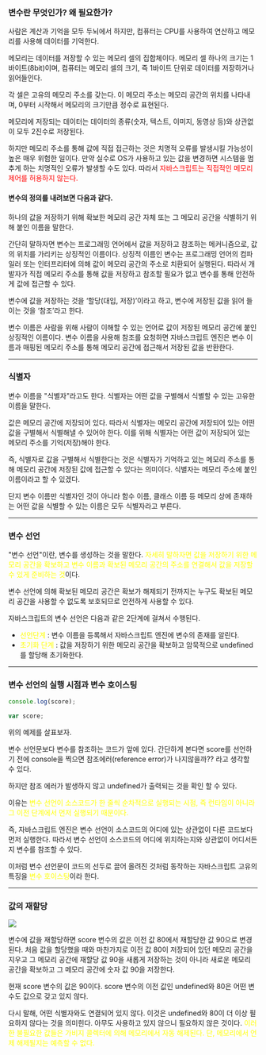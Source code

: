 


### 변수란 무엇인가? 왜 필요한가?
사람은 계산과 기억을 모두 두뇌에서 하지만, 컴퓨터는 CPU를 사용하여 연산하고 메모리를 사용해 데이터를 기억한다.

메모리는 데이터를 저장할 수 있는 메모리 셀의 집합체이다. 메모리 셀 하나의 크기는 1바이트(8bit)이며, 컴퓨터는 메모리 셀의 크기, 즉 1바이트 단위로 데이터를 저장하거나 읽어들인다.

각 셀은 고유의 메모리 주소를 갖는다. 이 메모리 주소는 메모리 공간의 위치를 나타내며, 0부터 시작해서 메모리의 크기만큼 정수로 표현된다. 

메모리에 저장되는 데이터는 데이터의 종류(숫자, 텍스트, 이미지, 동영상 등)와 상관없이 모두 2진수로 저장된다.

하지만 메모리 주소를 통해 값에 직접 접근하는 것은 치명적 오류를 발생시킬 가능성이 높은 매우 위험한 일이다. 만약 실수로 OS가 사용하고 있는 값을 변경하면 시스템을 멈추게 하는 치명적인 오류가 발생할 수도 있다. 따라서 <span style="color : red">자바스크립트는 직접적인 메모리 제어를 허용하지 않는다.</span>

#### 변수의 정의를 내려보면 다음과 같다.
>
하나의 값을 저장하기 위해 확보한 메모리 공간 자체 또는 그 메모리 공간을 식별하기 위해 붙인 이름을 말한다.


간단히 말하자면 변수는 프로그래밍 언어에서 값을 저장하고 참조하는 메커니즘으로, 값의 위치를 가리키는 상징적인 이름이다. 상징적 이름인 변수는 프로그래밍 언어의 컴파일러 또는 인터프리터에 의해 값이 메모리 공간의 주소로 치환되어 실행된다. 따라서 개발자가 직접 메모리 주소를 통해 값을 저장하고 참조할 필요가 없고 변수를 통해 안전하게 값에 접근할 수 있다.

변수에 값을 저장하는 것을 ‘할당(대입, 저장)’이라고 하고, 변수에 저장된 값을 읽어 들이는 것을 ‘참조’라고 한다.

변수 이름은 사람을 위해 사람이 이해할 수 있는 언어로 값이 저장된 메모리 공간에 붙인 상징적인 이름이다. 변수 이름을 사용해 참조를 요청하면 자바스크립트 엔진은 변수 이름과 매핑된 메모리 주소를 통해 메모리 공간에 접근해서 저장된 값을 반환한다.

---

### 식별자
변수 이름을 "식별자"라고도 한다. 식별자는 어떤 값을 구별해서 식별할 수 있는 고유한 이름을 말한다.

값은 메모리 공간에 저장되어 있다. 따라서 식별자는 메모리 공간에 저장되어 있는 어떤 값을 구별해서 식별해낼 수 있어야 한다. 이를 위해 식별자는 어떤 값이 저장되어 있는 메모리 주소를 기억(저장)해야 한다.

즉, 식별자로 값을 구별해서 식별한다는 것은 식별자가 기억하고 있는 메모리 주소를 통해 메모리 공간에 저장된 값에 접근할 수 있다는 의미이다. 식별자는 메모리 주소에 붙인 이름이라고 할 수 있겠다.

단지 변수 이름만 식별자인 것이 아니라 함수 이름, 클래스 이름 등 메모리 상에 존재하는 어떤 값을 식별할 수 있는 이름은 모두 식별자라고 부른다.

--- 

### 변수 선언
"변수 선언"이란, 변수를 생성하는 것을 말한다. <span style="color : yellow">자세히 말하자면 값을 저장하기 위한 메모리 공간을 확보하고 변수 이름과 확보된 메모리 공간의 주소를 연결해서 값을 저장할 수 있게 준비하는 것</span>이다.

변수 선언에 의해 확보된 메모리 공간은 확보가 해제되기 전까지는 누구도 확보된 메모리 공간을 사용할 수 없도록 보호되므로 안전하게 사용할 수 있다.

자바스크립트의 변수 선언은 다음과 같은 2단계에 걸쳐서 수행된다.
- <span style="color : yellow">선언단계</span> : 변수 이름을 등록해서 자바스크립트 엔진에 변수의 존재를 알린다.
- <span style="color : yellow">초기화 단계</span> : 값을 저장하기 위한 메모리 공간을 확보하고 암묵적으로 undefined를 할당해 초기화한다.

---

### 변수 선언의 실행 시점과 변수 호이스팅
```javascript
console.log(score);

var score;
```
위의 예제를 살표보자.

변수 선언문보다 변수를 참조하는 코드가 앞에 있다. 간단하게 본다면 score를 선언하기 전에 console을 찍으면 참조에러(reference error)가 나지않을까?? 라고 생각할 수 있다.

하지만 참조 에러가 발생하지 않고 undefined가 출력되는 것을 확인 할 수 있다.

이유는 <span style="color : yellow">변수 선언이 소스코드가 한 줄씩 순차적으로 실행되는 시점, 즉 런타임이 아니라 그 이전 단계에서 먼저 실행되기 때문이다.</span>

즉, 자바스크립트 엔진은 변수 선언이 소스코드의 어디에 있는 상관없이 다른 코드보다 먼저 실행한다. 따라서 변수 선언이 소스코드의 어디에 위치하는지와 상관없이 어디서든지 변수를 참조할 수 있다.

이처럼 변수 선언문이 코드의 선두로 끌어 올려진 것처럼 동작하는 자바스크립트 고유의 특징을 <span style="color : yellow">변수 호이스팅</span>이라 한다.

---

### 값의 재할당
![](https://velog.velcdn.com/images/dlguscjf1028/post/b357ef62-69d8-4cda-a51c-5d9038141454/image.png)

변수에 값을 재할당하면 score 변수의 값은 이전 값 80에서 재할당한 값 90으로 변경된다. 처음 값을 할당했을 때와 마찬가지로 이전 값 80이 저장되어 있던 메모리 공간을 지우고 그 메모리 공간에 재할당 값 90을 새롭게 저장하는 것이 아니라 새로운 메모리 공간을 확보하고 그 메모리 공간에 숫자 값 90을 저장한다.

현재 score 변수의 값은 90이다. score 변수의 이전 값인 undefined와 80은 어떤 변수도 값으로 갖고 있지 않다.

다시 말해, 어떤 식별자와도 연결되어 있지 않다. 이것은 undefined와 80이 더 이상 필요하지 않다는 것을 의미힌다. 아무도 사용하고 있지 않으니 필요하지 않은 것이다. <span style="color : yellow">이러한 불필요한 값들은 가비지 콜렉터에 의해 메모리에서 자동 해제된다. 단, 메모리에서 언제 해제될지는 예측할 수 없다.</span>




